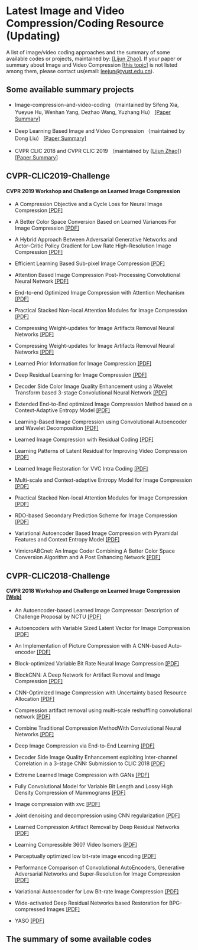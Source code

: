 # Latest Image and Video Compression/Coding Resource (Updating)

A list of image/video coding approaches and the summary of some available codes or projects, maintained by: [[Lijun Zhao]](https://mdcnn.github.io/). If your paper or summary about Image and Video Compression [[this topic]](https://www.researchgate.net/project/CNN-based-image-processing-and-compression?_sg=x0ou1PAOHzs6nyqwmZBlc8JlZG_fTOgxkbwkDcZh3iVzB5b-VHOm6RNam01PP-0_cRtytWcpozAsJnUqoIthxWGnlbTepazyBNJV) is not listed among them, please contact us(email: leejun@tyust.edu.cn).



## Some available summary projects

   * Image-compression-and-video-coding （maintained by Sifeng Xia, Yueyue Hu, Wenhan Yang, Dezhao Wang, Yuzhang Hu） [[Paper Summary]](https://github.com/flyywh/Image-compression-and-video-coding)
   
   * Deep Learning Based Image and Video Compression （maintained by Dong Liu） [[Paper Summary]](http://staff.ustc.edu.cn/~dongeliu/dlc.html)
   
   * CVPR CLIC 2018 and CVPR CLIC 2019 （maintained by [[Lijun Zhao]](https://mdcnn.github.io/)）[[Paper Summary]](https://github.com/mdcnn/CVPR-CLIC-Challenge)



## CVPR-CLIC2019-Challenge

#### CVPR 2019 Workshop and Challenge on Learned Image Compression

* A Compression Objective and a Cycle Loss for Neural Image Compression [[PDF]](https://github.com/mdcnn/Image-and-Video-Compression-Resource/tree/master/PDF)
 
* A Better Color Space Conversion Based on Learned Variances For Image Compression [[PDF]](https://github.com/mdcnn/Image-and-Video-Compression-Resource/tree/master/PDF)
  
* A Hybrid Approach Between Adversarial Generative Networks and Actor-Critic Policy Gradient for Low Rate High-Resolution Image Compression [[PDF]](https://github.com/mdcnn/Image-and-Video-Compression-Resource/tree/master/PDF)

* Efficient Learning Based Sub-pixel Image Compression [[PDF]](https://github.com/mdcnn/Image-and-Video-Compression-Resource/tree/master/PDF)
 
* Attention Based Image Compression Post-Processing Convolutional Neural Network [[PDF]](https://github.com/mdcnn/Image-and-Video-Compression-Resource/tree/master/PDF)

* End-to-end Optimized Image Compression with Attention Mechanism [[PDF]](https://github.com/mdcnn/Image-and-Video-Compression-Resource/tree/master/PDF)

* Practical Stacked Non-local Attention Modules for Image Compression [[PDF]](https://github.com/mdcnn/Image-and-Video-Compression-Resource/tree/master/PDF)
 
* Compressing Weight-updates for Image Artifacts Removal Neural Networks [[PDF]](https://github.com/mdcnn/Image-and-Video-Compression-Resource/tree/master/PDF)
 
* Compressing Weight-updates for Image Artifacts Removal Neural Networks [[PDF]](https://github.com/mdcnn/Image-and-Video-Compression-Resource/tree/master/PDF)
  
* Learned Prior Information for Image Compression [[PDF]](https://github.com/mdcnn/Image-and-Video-Compression-Resource/tree/master/PDF)
 
* Deep Residual Learning for Image Compression [[PDF]](https://github.com/mdcnn/Image-and-Video-Compression-Resource/tree/master/PDF)
 
* Decoder Side Color Image Quality Enhancement using a Wavelet Transform based 3-stage Convolutional Neural Network [[PDF]](https://github.com/mdcnn/Image-and-Video-Compression-Resource/tree/master/PDF)
 
* Extended End-to-End optimized Image Compression Method based on a Context-Adaptive Entropy Model [[PDF]](https://github.com/mdcnn/Image-and-Video-Compression-Resource/tree/master/PDF)
 
* Learning-Based Image Compression using Convolutional Autoencoder and Wavelet Decomposition [[PDF]](https://github.com/mdcnn/Image-and-Video-Compression-Resource/tree/master/PDF)
 
* Learned Image Compression with Residual Coding [[PDF]](https://github.com/mdcnn/Image-and-Video-Compression-Resource/tree/master/PDF)
 
* Learning Patterns of Latent Residual for Improving Video Compression [[PDF]](https://github.com/mdcnn/Image-and-Video-Compression-Resource/tree/master/PDF)
 
* Learned Image Restoration for VVC Intra Coding [[PDF]](https://github.com/mdcnn/Image-and-Video-Compression-Resource/tree/master/PDF)
  
* Multi-scale and Context-adaptive Entropy Model for Image Compression [[PDF]](https://github.com/mdcnn/Image-and-Video-Compression-Resource/tree/master/PDF)

* Practical Stacked Non-local Attention Modules for Image Compression [[PDF]](https://github.com/mdcnn/Image-and-Video-Compression-Resource/tree/master/PDF)
 
* RDO-based Secondary Prediction Scheme for Image Compression [[PDF]](https://github.com/mdcnn/Image-and-Video-Compression-Resource/tree/master/PDF)

* Variational Autoencoder Based Image Compression with Pyramidal Features and Context Entropy Model [[PDF]](https://github.com/mdcnn/Image-and-Video-Compression-Resource/tree/master/PDF)
 
* VimicroABCnet: An Image Coder Combining A Better Color Space Conversion Algorithm and A Post Enhancing Network [[PDF]](https://github.com/mdcnn/Image-and-Video-Compression-Resource/tree/master/PDF)
 
## CVPR-CLIC2018-Challenge

#### CVPR 2018 Workshop and Challenge on Learned Image Compression [[Web]](http://openaccess.thecvf.com/content_cvpr_2018_workshops/w50/html/)

 * An Autoencoder-based Learned Image Compressor: Description of Challenge Proposal by NCTU [[PDF]](http://openaccess.thecvf.com/content_cvpr_2018_workshops/w50/html/)

 * Autoencoders with Variable Sized Latent Vector for Image Compression [[PDF]](http://openaccess.thecvf.com/content_cvpr_2018_workshops/w50/html/)
	
 * An Implementation of Picture Compression with A CNN-based Auto-encoder [[PDF]](http://openaccess.thecvf.com/content_cvpr_2018_workshops/w50/html/)
	 
 * Block-optimized Variable Bit Rate Neural Image Compression [[PDF]](http://openaccess.thecvf.com/content_cvpr_2018_workshops/w50/html/)
	
 * BlockCNN: A Deep Network for Artifact Removal and Image Compression [[PDF]](http://openaccess.thecvf.com/content_cvpr_2018_workshops/w50/html/)
	
 * CNN-Optimized Image Compression with Uncertainty based Resource Allocation [[PDF]](http://openaccess.thecvf.com/content_cvpr_2018_workshops/w50/html/)
	
 * Compression artifact removal using multi-scale reshuffling convolutional network [[PDF]](http://openaccess.thecvf.com/content_cvpr_2018_workshops/w50/html/)
	
 * Combine Traditional Compression MethodWith Convolutional Neural Networks [[PDF]](http://openaccess.thecvf.com/content_cvpr_2018_workshops/w50/html/)
	
 * Deep Image Compression via End-to-End Learning [[PDF]](http://openaccess.thecvf.com/content_cvpr_2018_workshops/w50/html/)

 * Decoder Side Image Quality Enhancement exploiting Inter-channel Correlation in a 3-stage CNN: Submission to CLIC 2018 [[PDF]](http://openaccess.thecvf.com/content_cvpr_2018_workshops/w50/html/)
	
 * Extreme Learned Image Compression with GANs [[PDF]](http://openaccess.thecvf.com/content_cvpr_2018_workshops/w50/html/)
	
 * Fully Convolutional Model for Variable Bit Length and Lossy High Density Compression of Mammograms [[PDF]](http://openaccess.thecvf.com/content_cvpr_2018_workshops/w50/html/)
	
 * Image compression with xvc [[PDF]](http://openaccess.thecvf.com/content_cvpr_2018_workshops/w50/html/)
	
 * Joint denoising and decompression using CNN regularization [[PDF]](http://openaccess.thecvf.com/content_cvpr_2018_workshops/w50/html/)
	
 * Learned Compression Artifact Removal by Deep Residual Networks [[PDF]](http://openaccess.thecvf.com/content_cvpr_2018_workshops/w50/html/)
			
 * Learning Compressible 360? Video Isomers [[PDF]](http://openaccess.thecvf.com/content_cvpr_2018_workshops/w50/html/)
			
 * Perceptually optimized low bit-rate image encoding [[PDF]](http://openaccess.thecvf.com/content_cvpr_2018_workshops/w50/html/)

 * Performance Comparison of Convolutional AutoEncoders, Generative Adversarial Networks and Super-Resolution for Image Compression [[PDF]](http://openaccess.thecvf.com/content_cvpr_2018_workshops/w50/html/)

 * Variational Autoencoder for Low Bit-rate Image Compression [[PDF]](http://openaccess.thecvf.com/content_cvpr_2018_workshops/w50/html/)
 
 * Wide-activated Deep Residual Networks based Restoration for BPG-compressed Images [[PDF]](http://openaccess.thecvf.com/content_cvpr_2018_workshops/w50/html/)
  
 * YASO [[PDF]](http://openaccess.thecvf.com/content_cvpr_2018_workshops/w50/html/)
   
   
   
## The summary of some available codes 

